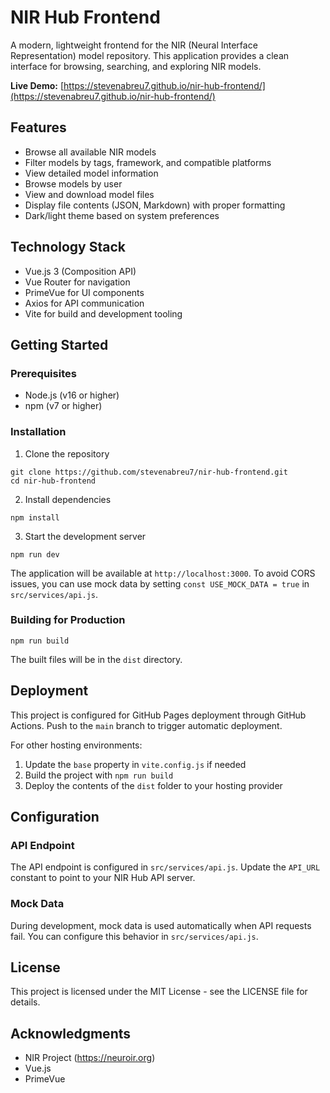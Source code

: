 # NIR Hub Frontend

A modern, lightweight frontend for the NIR (Neural Interface Representation) model repository. This application provides a clean interface for browsing, searching, and exploring NIR models.

**Live Demo:** [https://stevenabreu7.github.io/nir-hub-frontend/](https://stevenabreu7.github.io/nir-hub-frontend/)

## Features

- Browse all available NIR models
- Filter models by tags, framework, and compatible platforms
- View detailed model information
- Browse models by user
- View and download model files
- Display file contents (JSON, Markdown) with proper formatting
- Dark/light theme based on system preferences

## Technology Stack

- Vue.js 3 (Composition API)
- Vue Router for navigation
- PrimeVue for UI components
- Axios for API communication
- Vite for build and development tooling

## Getting Started

### Prerequisites

- Node.js (v16 or higher)
- npm (v7 or higher)

### Installation

1. Clone the repository
```
git clone https://github.com/stevenabreu7/nir-hub-frontend.git
cd nir-hub-frontend
```

2. Install dependencies
```
npm install
```

3. Start the development server
```
npm run dev
```

The application will be available at `http://localhost:3000`. 
To avoid CORS issues, you can use mock data by setting `const USE_MOCK_DATA = true` in `src/services/api.js`.

### Building for Production

```
npm run build
```

The built files will be in the `dist` directory.

## Deployment

This project is configured for GitHub Pages deployment through GitHub Actions. Push to the `main` branch to trigger automatic deployment.

For other hosting environments:

1. Update the `base` property in `vite.config.js` if needed
2. Build the project with `npm run build`
3. Deploy the contents of the `dist` folder to your hosting provider

## Configuration

### API Endpoint

The API endpoint is configured in `src/services/api.js`. Update the `API_URL` constant to point to your NIR Hub API server.

### Mock Data

During development, mock data is used automatically when API requests fail. You can configure this behavior in `src/services/api.js`.

## License

This project is licensed under the MIT License - see the LICENSE file for details.

## Acknowledgments

- NIR Project (https://neuroir.org)
- Vue.js
- PrimeVue